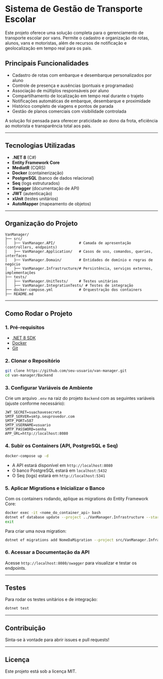 # Sistema de Gestão de Transporte Escolar

Este projeto oferece uma solução completa para o gerenciamento de transporte escolar por vans. Permite o cadastro e organização de rotas, alunos, vans e motoristas, além de recursos de notificação e geolocalização em tempo real para os pais.

## Principais Funcionalidades

- Cadastro de rotas com embarque e desembarque personalizados por aluno
- Controle de presença e ausências (pontuais e programadas)
- Associação de múltiplos responsáveis por aluno
- Compartilhamento de localização em tempo real durante o trajeto
- Notificações automáticas de embarque, desembarque e proximidade
- Histórico completo de viagens e pontos de parada
- Gestão de planos comerciais com visibilidade controlada

A solução foi pensada para oferecer praticidade ao dono da frota, eficiência ao motorista e transparência total aos pais.

---

## Tecnologias Utilizadas

- **.NET 8** (C#)
- **Entity Framework Core**
- **MediatR** (CQRS)
- **Docker** (containerização)
- **PostgreSQL** (banco de dados relacional)
- **Seq** (logs estruturados)
- **Swagger** (documentação de API)
- **JWT** (autenticação)
- **xUnit** (testes unitários)
- **AutoMapper** (mapeamento de objetos)

---

## Organização do Projeto

```
VanManager/
├── src/
│   ├── VanManager.API/           # Camada de apresentação (controllers, endpoints)
│   ├── VanManager.Application/   # Casos de uso, comandos, queries, interfaces
│   ├── VanManager.Domain/        # Entidades de domínio e regras de negócio
│   ├── VanManager.Infrastructure/# Persistência, serviços externos, implementações
├── tests/
│   ├── VanManager.UnitTests/     # Testes unitários
│   ├── VanManager.IntegrationTests/ # Testes de integração
├── docker-compose.yml            # Orquestração dos containers
├── README.md
```

---

## Como Rodar o Projeto

### 1. Pré-requisitos

- [.NET 8 SDK](https://dotnet.microsoft.com/download)
- [Docker](https://www.docker.com/products/docker-desktop/)
- [Git](https://git-scm.com/)

### 2. Clonar o Repositório

```sh
git clone https://github.com/seu-usuario/van-manager.git
cd van-manager/Backend
```

### 3. Configurar Variáveis de Ambiente

Crie um arquivo `.env` na raiz do projeto `Backend` com as seguintes variáveis (ajuste conforme necessário):

```
JWT_SECRET=suachavesecreta
SMTP_SERVER=smtp.seuprovedor.com
SMTP_PORT=587
SMTP_USERNAME=usuario
SMTP_PASSWORD=senha
APP_URL=http://localhost:8080
```

### 4. Subir os Containers (API, PostgreSQL e Seq)

```sh
docker-compose up -d
```

- A API estará disponível em `http://localhost:8080`
- O banco PostgreSQL estará em `localhost:5432`
- O Seq (logs) estará em `http://localhost:5341`

### 5. Aplicar Migrations e Inicializar o Banco

Com os containers rodando, aplique as migrations do Entity Framework Core:

```sh
docker exec -it <nome_do_container_api> bash
dotnet ef database update --project ../VanManager.Infrastructure --startup-project .
exit
```

Para criar uma nova migration:

```sh
dotnet ef migrations add NomeDaMigration --project src/VanManager.Infrastructure --startup-project src/VanManager.API
```

### 6. Acessar a Documentação da API

Acesse `http://localhost:8080/swagger` para visualizar e testar os endpoints.

---

## Testes

Para rodar os testes unitários e de integração:

```sh
dotnet test
```

---

## Contribuição

Sinta-se à vontade para abrir issues e pull requests!

---

## Licença

Este projeto está sob a licença MIT.